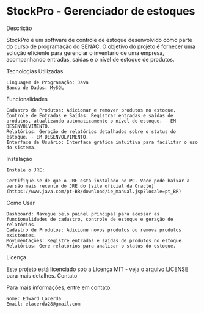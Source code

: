# StockPro - Gerenciador de estoques

 Descrição

StockPro é um software de controle de estoque desenvolvido como parte do curso de programação do SENAC. 
O objetivo do projeto é fornecer uma solução eficiente para gerenciar o inventário de uma empresa, acompanhando entradas, saídas e o nível de estoque de produtos.

Tecnologias Utilizadas

    Linguagem de Programação: Java
    Banco de Dados: MySQL
    
Funcionalidades

    Cadastro de Produtos: Adicionar e remover produtos no estoque.
    Controle de Entradas e Saídas: Registrar entradas e saídas de produtos, atualizando automaticamente o nível de estoque. - EM DESENVOLVIMENTO.
    Relatórios: Geração de relatórios detalhados sobre o status do estoque. - EM DESENVOLVIMENTO.
    Interface de Usuário: Interface gráfica intuitiva para facilitar o uso do sistema.

Instalação

    Instale o JRE:

    Certifique-se de que o JRE está instalado no PC. Você pode baixar a versão mais recente do JRE do [site oficial da Oracle](https://www.java.com/pt-BR/download/ie_manual.jsp?locale=pt_BR)

Como Usar

    Dashboard: Navegue pelo painel principal para acessar as funcionalidades de cadastro, controle de estoque e geração de relatórios.
    Cadastro de Produtos: Adicione novos produtos ou remova produtos existentes.
    Movimentações: Registre entradas e saídas de produtos no estoque.
    Relatórios: Gere relatórios para analisar o status do estoque.

Licença

Este projeto está licenciado sob a Licença MIT - veja o arquivo LICENSE para mais detalhes.
Contato

Para mais informações, entre em contato:

    Nome: Edward Lacerda
    Email: elacerda28@gmail.com
